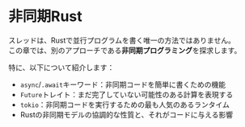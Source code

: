# 非同期Rust

スレッドは、Rustで並行プログラムを書く唯一の方法ではありません。\
この章では、別のアプローチである**非同期プログラミング**を探求します。

特に、以下について紹介します：

- `async`/`.await`キーワード：非同期コードを簡単に書くための機能
- `Future`トレイト：まだ完了していない可能性のある計算を表現する
- `tokio`：非同期コードを実行するための最も人気のあるランタイム
- Rustの非同期モデルの協調的な性質と、それがコードに与える影響